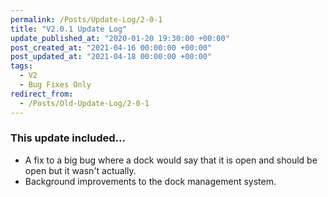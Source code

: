 ```yaml
---
permalink: /Posts/Update-Log/2-0-1
title: "V2.0.1 Update Log"
update_published_at: "2020-01-20 19:30:00 +00:00"
post_created_at: "2021-04-16 00:00:00 +00:00"
post_updated_at: "2021-04-18 00:00:00 +00:00"
tags:
  - V2
  - Bug Fixes Only
redirect_from:
  - /Posts/Old-Update-Log/2-0-1
---
```


### This update included...

* A fix to a big bug where a dock would say that it is open and should be open but it wasn't actually.
* Background improvements to the dock management system.